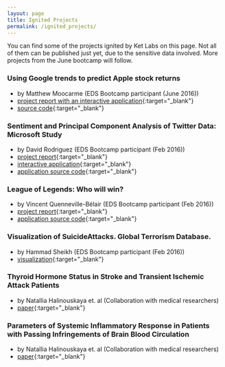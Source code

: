 ```yaml
---
layout: page
title: Ignited Projects
permalink: /ignited_projects/
---
```


You can find some of the projects ignited by Ket Labs on this page. Not all of them can be published just yet, due to the sensitive data involved. More projects from the June bootcamp will follow.


###  Using Google trends to predict Apple stock returns
*  by Matthew Moocarme (EDS Bootcamp participant (June 2016))
*  [project report with an interactive application](https://moocarme.github.io/AppleStockPred/){:target="_blank"}
*  [source code](https://github.com/moocarme/Stock-return-predictor){:target="_blank"}


###  Sentiment and Principal Component Analysis of Twitter Data: Microsoft Study
*  by David Rodriguez (EDS Bootcamp participant (Feb 2016))
*  [project report](https://github.com/dr-rodriguez/Twitter-Sentiment-PCA/blob/master/microsoft_analysis.md){:target="_blank"}
*  [interactive application](https://dr-rodriguez.shinyapps.io/twitter_analysis/){:target="_blank"}
*  [application source code](https://github.com/dr-rodriguez/Twitter-Analysis-Shiny-App){:target="_blank"}


### League of Legends: Who will win?
* by Vincent Quenneville-Bélair (EDS Bootcamp participant (Feb 2016))
* [project report](https://github.com/vincentqb/league-of-legends/blob/master/README.md){:target="_blank"}
* [application source code](https://github.com/vincentqb/league-of-legends){:target="_blank"}    


### Visualization of SuicideAttacks. Global Terrorism Database.
* by Hammad Sheikh (EDS Bootcamp participant (Feb 2016))
* [visualization](http://www.linkedin.com/redir/redirect?url=https%3A%2F%2Ftwitter%2Ecom%2FHammadSheikh%2Fstatus%2F715686173247725568&urlhash=NQ_5&_t=tracking_anet){:target="_blank"}    


### Thyroid Hormone Status in Stroke and Transient Ischemic Attack Patients

* by Natallia Halinouskaya et. al (Collaboration with medical researchers)
* [paper](http://www.neuroseminarai.lt/uploads/Neuro_2015_Nr3_207-209.pdf){:target="_blank"}

### Parameters of Systemic Inflammatory Response in Patients with Passing Infringements of Brain Blood Circulation

* by Natallia Halinouskaya et. al (Collaboration with medical researchers)
* [paper](http://sciencedomain.org/abstract/14153){:target="_blank"} 
    